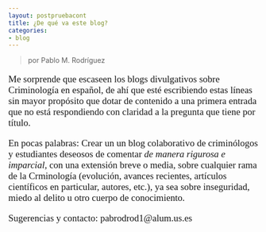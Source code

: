 ```yaml
---
layout: postpruebacont
title: ¿De qué va este blog?
categories:
- blog
---
```

> por Pablo M. Rodríguez

<font face="Times New Roman" style="font-size:19px"> 
<p>Me sorprende que escaseen los blogs divulgativos sobre Criminología en español, de ahí que esté escribiendo estas líneas sin mayor propósito que dotar de contenido a una primera entrada que no está respondiendo con claridad a la pregunta que tiene por título.</p>

<p>En pocas palabras: Crear un un blog colaborativo de criminólogos y estudiantes deseosos de comentar <i>de manera rigurosa e imparcial</i>, con una extensión breve o media, sobre cualquier rama de la Crminología (evolución, avances recientes, artículos científicos en particular, autores, etc.), ya sea sobre inseguridad, miedo al delito u otro cuerpo de conocimiento.</p>

<p>Sugerencias y contacto: pabrodrod1@alum.us.es</p>

</font>

